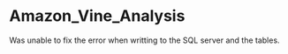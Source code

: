 # Amazon_Vine_Analysis
Was unable to fix the error when writting to the SQL server and the tables. 

